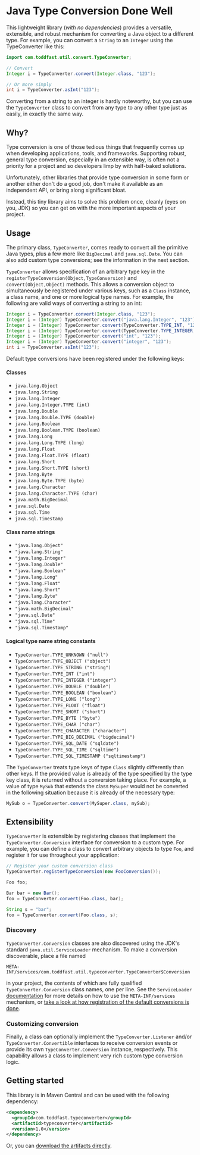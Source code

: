 Java Type Conversion Done Well
==============================

This lightweight library (*with no dependencies*) provides a versatile, extensible, and robust mechanism for converting a Java object to a different type. For example, you can convert a `String` to an `Integer` using the TypeConverter like this:

```java
import com.toddfast.util.convert.TypeConverter;

// Convert
Integer i = TypeConverter.convert(Integer.class, "123");

// Or more simply
int i = TypeConverter.asInt("123");
```

Converting from a string to an integer is hardly noteworthy, but you can use the `TypeConverter` class to convert from any type to any other type just as easily, in exactly the same way.

Why?
----

Type conversion is one of those tedious things that frequently comes up when developing applications, tools, and frameworks. Supporting robust, general type conversion, especially in an extensible way, is often not a priority for a project and so developers limp by with half-baked solutions.

Unfortunately, other libraries that provide type conversion in some form or another either don't do a good job, don't make it available as an independent API, or bring along significant bloat.

Instead, this tiny library aims to solve this problem once, cleanly (eyes on you, JDK) so you can get on with the more important aspects of your project.

Usage
-----

The primary class, `TypeConverter`, comes ready to convert all the primitive Java types, plus a few more like `BigDecimal` and `java.sql.Date`. You can also add custom type conversions; see the information in the next section.

`TypeConverter` allows specification of an arbitrary type key in the `registerTypeConversion(Object,TypeConversion)` and `convert(Object,Object)` methods. This allows a conversion object to simultaneously be registered under various keys, such as a `Class` instance, a class name, and one or more logical type names. For example, the following are valid ways of converting a string to an int:

```java
Integer i = TypeConverter.convert(Integer.class, "123");
Integer i = (Integer) TypeConverter.convert("java.lang.Integer", "123");
Integer i = (Integer) TypeConverter.convert(TypeConverter.TYPE_INT, "123");
Integer i = (Integer) TypeConverter.convert(TypeConverter.TYPE_INTEGER, "123");
Integer i = (Integer) TypeConverter.convert("int", "123");
Integer i = (Integer) TypeConverter.convert("integer", "123");
int i = TypeConverter.asInt("123");
```

Default type conversions have been registered under the following keys:


#### Classes
* `java.lang.Object`
* `java.lang.String`
* `java.lang.Integer`
* `java.lang.Integer.TYPE (int)`
* `java.lang.Double`
* `java.lang.Double.TYPE (double)`
* `java.lang.Boolean`
* `java.lang.Boolean.TYPE (boolean)`
* `java.lang.Long`
* `java.lang.Long.TYPE (long)`
* `java.lang.Float`
* `java.lang.Float.TYPE (float)`
* `java.lang.Short`
* `java.lang.Short.TYPE (short)`
* `java.lang.Byte`
* `java.lang.Byte.TYPE (byte)`
* `java.lang.Character`
* `java.lang.Character.TYPE (char)`
* `java.math.BigDecimal`
* `java.sql.Date`
* `java.sql.Time`
* `java.sql.Timestamp`

#### Class name strings
* `"java.lang.Object"`
* `"java.lang.String"`
* `"java.lang.Integer"`
* `"java.lang.Double"`
* `"java.lang.Boolean"`
* `"java.lang.Long"`
* `"java.lang.Float"`
* `"java.lang.Short"`
* `"java.lang.Byte"`
* `"java.lang.Character"`
* `"java.math.BigDecimal"`
* `"java.sql.Date"`
* `"java.sql.Time"`
* `"java.sql.Timestamp"`

#### Logical type name string constants
* `TypeConverter.TYPE_UNKNOWN ("null")`
* `TypeConverter.TYPE_OBJECT ("object")`
* `TypeConverter.TYPE_STRING ("string")`
* `TypeConverter.TYPE_INT ("int")`
* `TypeConverter.TYPE_INTEGER ("integer")`
* `TypeConverter.TYPE_DOUBLE ("double")`
* `TypeConverter.TYPE_BOOLEAN ("boolean")`
* `TypeConverter.TYPE_LONG ("long")`
* `TypeConverter.TYPE_FLOAT ("float")`
* `TypeConverter.TYPE_SHORT ("short")`
* `TypeConverter.TYPE_BYTE ("byte")`
* `TypeConverter.TYPE_CHAR ("char")`
* `TypeConverter.TYPE_CHARACTER ("character")`
* `TypeConverter.TYPE_BIG_DECIMAL ("bigdecimal")`
* `TypeConverter.TYPE_SQL_DATE ("sqldate")`
* `TypeConverter.TYPE_SQL_TIME ("sqltime")`
* `TypeConverter.TYPE_SQL_TIMESTAMP ("sqltimestamp")`

The `TypeConverter` treats type keys of type `Class` slightly differently than other keys. If the provided value is already of the type specified by the type key class, it is returned without a conversion taking place. For example, a value of type `MySub` that extends the class `MySuper` would not be converted in the following situation because it is already of the necessary type:

```java
MySub o = TypeConverter.convert(MySuper.class, mySub);
```

Extensibility
-------------

`TypeConverter` is extensible by registering classes that implement the `TypeConverter.Conversion` interface for conversion to a custom type. For example, you can define a class to convert arbitrary objects to type `Foo`, and register it for use throughout your application:

```java
// Register your custom conversion class
TypeConverter.registerTypeConversion(new FooConversion());

Foo foo;

Bar bar = new Bar();
foo = TypeConverter.convert(Foo.class, bar);

String s = "bar";
foo = TypeConverter.convert(Foo.class, s);
```

### Discovery

`TypeConverter.Conversion` classes are also discovered using the JDK's standard `java.util.ServiceLoader` mechanism. To make a conversion discoverable, place a file named

```
META-INF/services/com.toddfast.util.typeconverter.TypeConverter$Conversion
```

in your project, the contents of which are fully qualified `TypeConverter.Conversion` class names, one per line. See the `ServiceLoader` [documentation](http://docs.oracle.com/javase/6/docs/api/java/util/ServiceLoader.html) for more details on how to use the `META-INF/services` mechanism, or [take a look at how registration of the default conversions is done](https://github.com/toddfast/typeconverter/blob/master/src/main/resources/META-INF/services/com.toddfast.util.convert.TypeConverter%24Conversion).


### Customizing conversion

Finally, a class can optionally implement the `TypeConverter.Listener` and/or `TypeConverter.Convertible` interfaces to receive conversion events or provide its own `TypeConverter.Conversion` instance, respectively. This capability allows a class to implement very rich custom type conversion logic.


Getting started
---------------

This library is in Maven Central and can be used with the following dependency:

```xml
<dependency>
  <groupId>com.toddfast.typeconverter</groupId>
  <artifactId>typeconverter</artifactId>
  <version>1.0</version>
</dependency>
```

Or, you can [download the artifacts directly](http://search.maven.org/#search%7Cga%7C1%7Ccom.toddfast.typeconverter).
